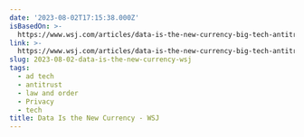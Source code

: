 ```yaml
---
date: '2023-08-02T17:15:38.000Z'
isBasedOn: >-
  https://www.wsj.com/articles/data-is-the-new-currency-big-tech-antitrust-free-services-platform-consumer-welfare-e5c74fb5?st=942rffn9ake8stv&reflink=desktopwebshare_permalink
link: >-
  https://www.wsj.com/articles/data-is-the-new-currency-big-tech-antitrust-free-services-platform-consumer-welfare-e5c74fb5?st=942rffn9ake8stv&reflink=desktopwebshare_permalink
slug: 2023-08-02-data-is-the-new-currency-wsj
tags:
  - ad tech
  - antitrust
  - law and order
  - Privacy
  - tech
title: Data Is the New Currency - WSJ
---
```


